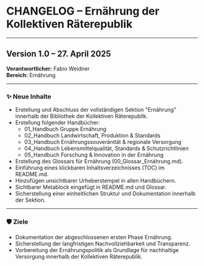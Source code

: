# CHANGELOG – Ernährung der Kollektiven Räterepublik

---

## Version 1.0 – 27. April 2025

**Verantwortlicher:** Fabio Weidner  
**Bereich:** Ernährung

---

### ✨ Neue Inhalte

- Erstellung und Abschluss der vollständigen Sektion "Ernährung" innerhalb der Bibliothek der Kollektiven Räterepublik.
- Erstellung folgender Handbücher:
  - 01_Handbuch Gruppe Ernährung
  - 02_Handbuch Landwirtschaft, Produktion & Standards
  - 03_Handbuch Ernährungssouveränität & regionale Versorgung
  - 04_Handbuch Lebensmittelqualität, Standards & Schutzrichtlinien
  - 05_Handbuch Forschung & Innovation in der Ernährung
- Erstellung des Glossars für Ernährung (00_Glossar_Ernährung.md).
- Einführung eines klickbaren Inhaltsverzeichnisses (TOC) im README.md.
- Hinzufügen unsichtbarer Urheberstempel in allen Handbüchern.
- Sichtbarer Metablock eingefügt in README.md und Glossar.
- Sicherstellung einer einheitlichen Struktur und Dokumentation innerhalb der Sektion.

---

### 🛡️ Ziele

- Dokumentation der abgeschlossenen ersten Phase Ernährung.
- Sicherstellung der langfristigen Nachvollziehbarkeit und Transparenz.
- Vorbereitung der Ernährungspolitik als Grundlage für nachhaltige Versorgung innerhalb der Kollektiven Räterepublik.
